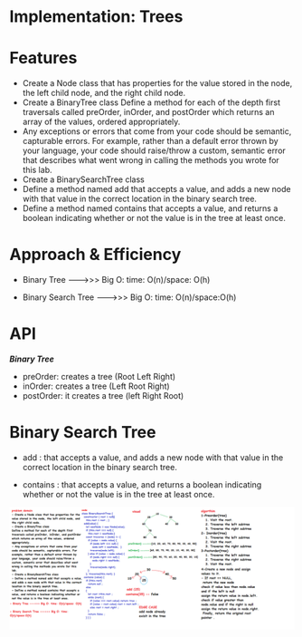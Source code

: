 # Implementation: Trees


# Features

- Create a Node class that has properties for the value stored in the node, the left child node, and the right child node.
- Create a BinaryTree class
Define a method for each of the depth first traversals called preOrder, inOrder, and postOrder which returns an array of the values, ordered appropriately.
- Any exceptions or errors that come from your code should be semantic, capturable errors. For example, rather than a default error thrown by your language, your code should raise/throw a custom, semantic error that describes what went wrong in calling the methods you wrote for this lab.
- Create a BinarySearchTree class
- Define a method named add that accepts a value, and adds a new node with that value in the correct location in the binary search tree.
- Define a method named contains that accepts a value, and returns a boolean indicating whether or not the value is in the tree at least once.


# Approach & Efficiency

- Binary Tree --->>> Big O: time: O(n)/space: O(h)

- Binary Search Tree --->>> Big O: time: O(n)/space:O(h)


# API

***Binary Tree***

- preOrder: creates a tree (Root Left Right)
- inOrder: creates a tree (Left Root Right)
- postOrder: it creates a tree (left Right Root)


# Binary Search Tree 

- add : that accepts a value, and adds a new node with that value in the correct location in the binary search tree.

- contains : that accepts a value, and returns a boolean indicating whether or not the value is in the tree at least once.


![whiteBoard](../../images/codechallenge15.png)
